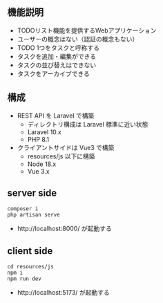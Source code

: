 ## 機能説明

- TODOリスト機能を提供するWebアプリケーション
- ユーザーの概念はない（認証の概念もない）
- TODO 1つをタスクと呼称する
- タスクを追加・編集ができる
- タスクの並び替えはできない
- タスクをアーカイブできる

## 構成

- REST API を Laravel で構築
    - ディレクトリ構成は Laravel 標準に近い状態
    - Laravel 10.x
    - PHP 8.1
- クライアントサイドは Vue3 で構築
    - resources/js 以下に構築
    - Node 18.x
    - Vue 3.x

## server side

```
composer i
php artisan serve
```

- http://localhost:8000/ が起動する

## client side

```
cd resources/js
npm i
npm run dev
```

- http://localhost:5173/ が起動する

